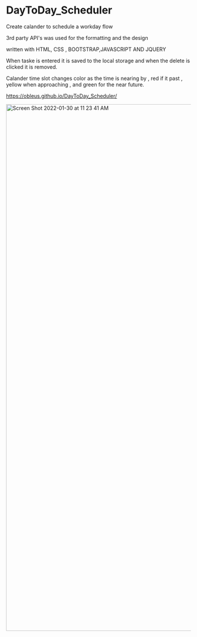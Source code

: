 # DayToDay_Scheduler

Create calander to schedule a workday flow

3rd party API's was used for the formatting and the design

written with HTML, CSS , BOOTSTRAP,JAVASCRIPT AND JQUERY 

When taske is entered it is saved to the local storage and when the delete is clicked it is removed.

Calander time slot changes color as the time is nearing by , red if it past , yellow when approaching , and green for the near future.

https://obleus.github.io/DayToDay_Scheduler/





<img width="1434" alt="Screen Shot 2022-01-30 at 11 23 41 AM" src="https://user-images.githubusercontent.com/94665725/151709184-7334ea0a-5662-4745-bcc6-7b166173e28f.png">


